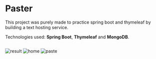   # Paster

  This project was purely made to practice spring boot and thymeleaf by building a text hosting service.
  
  Technologies used: **Spring Boot**, **Thymeleaf** and **MongoDB**.
  
  ##
    
![result](https://user-images.githubusercontent.com/12649585/84432957-d9743980-ac2d-11ea-8d40-d94d4d10868b.png)
![home](https://user-images.githubusercontent.com/12649585/84432959-da0cd000-ac2d-11ea-8fbd-5d6e5e5cea03.png)
![paste](https://user-images.githubusercontent.com/12649585/84432961-da0cd000-ac2d-11ea-8c61-c706bc37591d.PNG)
